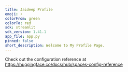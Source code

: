 ```yaml
---
title: Jaideep Profile
emoji: ⚡
colorFrom: green
colorTo: red
sdk: streamlit
sdk_version: 1.41.1
app_file: app.py
pinned: false
short_description: Welcome to My Profile Page.
---
```


Check out the configuration reference at https://huggingface.co/docs/hub/spaces-config-reference
